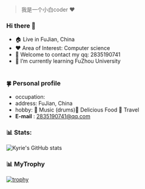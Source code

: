 
> 我是一个小白coder ❤️
### Hi there 👋
- :house: Live in FuJian, China
- ❤️ Area of Interest: Computer science
- 💬 Welcome to contact my qq: 2835190741
- 🌱 I’m currently learning FuZhou University
<br></br>

### 🍀 Personal profile
- occupation: 
- address: FuJian, China
- hobby: 🌟 Music (drums)🌟 Delicious Food 🌟 Travel
- **E-mail** : 2835190741@qq.com

### 📊 Stats:
![Kyrie's GitHub stats](https://github-readme-stats.vercel.app/api?username=mewchao&show_icons=true&theme=radical)
### 📊 MyTrophy
[![trophy](https://github-profile-trophy.vercel.app/?username=mewchao)](https://github.com/ryo-ma/github-profile-trophy)

